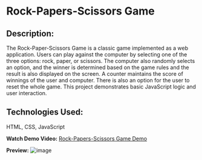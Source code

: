 # Rock-Papers-Scissors Game
## Description:
The Rock-Paper-Scissors Game is a classic game implemented as a web application. Users can play against the computer by selecting one of the three options: rock, paper, or scissors. The computer also randomly selects an option, and the winner is determined based on the game rules and the result is also displayed on the screen. A counter maintains the score of winnings of the user and computer. There is also an option for the user to reset the whole game. This project demonstrates basic JavaScript logic and user interaction.

## Technologies Used:
HTML, CSS, JavaScript

**Watch Demo Video:** [Rock-Papers-Scissors Game Demo](https://drive.google.com/file/d/1NEPXSgzluqPDZxYySfvxu5WgH_C9AYRs/view?usp=drive_link)

**Preview:**
![image](https://github.com/vatsalintech/JS_projects/assets/156601691/d2e58ce4-bd15-4580-87b9-dfc0d990a449)

